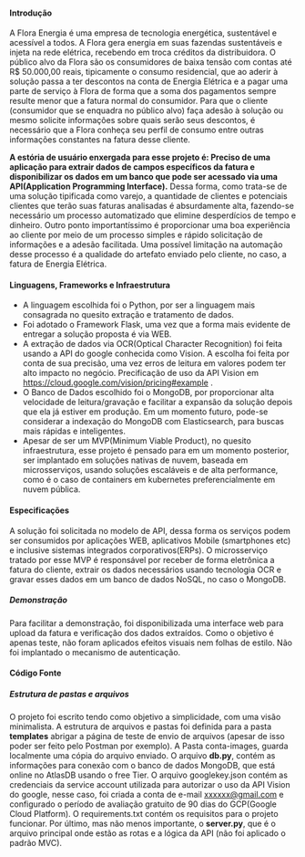 #### Introdução

A Flora Energia é uma empresa de tecnologia energética, sustentável e acessível a todos. A Flora gera energia em suas fazendas sustentáveis e injeta na rede elétrica, recebendo em troca créditos da distribuidora. O público alvo da Flora são os consumidores de baixa tensão com contas até R$ 50.000,00 reais, tipicamente o consumo residencial, que ao aderir à solução passa a ter descontos na conta de Energia Elétrica e a pagar uma parte de serviço à Flora de forma que a soma dos pagamentos sempre resulte menor que a fatura normal do consumidor. Para que o cliente (consumidor que se enquadra no público alvo) faça adesão à solução ou mesmo solicite informações sobre quais serão seus descontos, é necessário que a Flora conheça seu perfil de consumo entre outras informações constantes na fatura desse cliente.

**A estória de usuário enxergada para esse projeto é:
Preciso de uma aplicação para extrair dados de campos específicos da fatura e disponibilizar os dados em um banco que pode ser acessado via uma API(Application Programming Interface).**
Dessa forma, como trata-se de uma solução tipificada como varejo, a quantidade de clientes e potenciais clientes que terão suas faturas analisadas é absurdamente alta, fazendo-se necessário um processo automatizado que elimine desperdícios de tempo e dinheiro. Outro ponto importantíssimo é proporcionar uma boa experiência ao cliente por meio de um processo simples e rápido solicitação de informações e a adesão facilitada. Uma possível limitação na automação desse processo é a qualidade do artefato enviado pelo cliente, no caso, a fatura de Energia Elétrica.

#### Linguagens, Frameworks e Infraestrutura

* A linguagem escolhida foi o Python, por ser a linguagem mais consagrada no quesito extração e tratamento de dados.
* Foi adotado o Framework Flask, uma vez que a forma mais evidente de entregar a solução proposta é via WEB.
* A extração de dados via OCR(Optical Character Recognition) foi feita usando a API do google conhecida como Vision. A escolha foi feita por conta de sua precisão, uma vez erros de leitura em valores podem ter alto impacto no negócio. Precificação de uso da API Vision em https://cloud.google.com/vision/pricing#example .
* O Banco de Dados escolhido foi o MongoDB, por proporcionar alta velocidade de leitura/gravação e facilitar a expansão da solução depois que ela já estiver em produção. Em um momento futuro, pode-se considerar a indexação do MongoDB com Elasticsearch, para buscas mais rápidas e inteligentes.
* Apesar de ser um MVP(Minimum Viable Product), no quesito infraestrutura, esse projeto é pensado para em um momento posterior, ser implantado em soluções nativas de nuvem, baseada em microsserviços, usando soluções escaláveis e de alta performance, como é o caso de containers em kubernetes preferencialmente em nuvem pública.

#### Especificações

A solução foi solicitada no modelo de API, dessa forma os serviços podem ser consumidos por aplicações WEB, aplicativos Mobile (smartphones etc) e inclusive sistemas integrados corporativos(ERPs). O microsserviço tratado por esse MVP é responsável por receber  de forma eletrônica a fatura do cliente, extrair os dados necessários usando tecnologia OCR e gravar esses dados em um banco de dados NoSQL, no caso o MongoDB.
##### Demonstração
Para facilitar a demonstração, foi disponibilizada uma interface web para upload da fatura e verificação dos dados extraídos. Como o objetivo é apenas teste, não foram aplicados efeitos visuais nem folhas de estilo. Não foi implantado o mecanismo de autenticação.

#### Código Fonte

##### Estrutura de pastas e arquivos

O projeto foi escrito tendo como objetivo a simplicidade, com uma visão minimalista. A estrutura de arquivos e pastas foi definida para a pasta **templates** abrigar a página de teste de envio de arquivos (apesar de isso poder ser feito pelo Postman por exemplo). A Pasta conta-images, guarda localmente uma cópia do arquivo enviado. O arquivo **db.py**, contém as informações para conexão com o banco de dados MongoDB, que está online no AtlasDB usando o free Tier. O arquivo googlekey.json contém as credenciais da service account utilizada para autorizar o uso da API Vision do google, nesse caso, foi criada a conta de e-mail xxxxxx@gmail.com e configurado o período de avaliação gratuito de 90 dias do GCP(Google Cloud Platform). O requirements.txt contém os requisitos para o projeto funcionar. Por último, mas não menos importante, o **server.py**, que é o arquivo principal onde estão as rotas e a lógica da API (não foi aplicado o padrão MVC).

